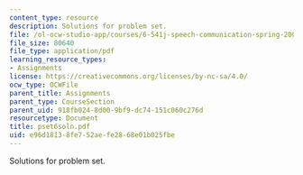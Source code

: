 ```yaml
---
content_type: resource
description: Solutions for problem set.
file: /ol-ocw-studio-app/courses/6-541j-speech-communication-spring-2004/e96d18138fe752aefe2868e01b025fbe_pset6soln.pdf
file_size: 80640
file_type: application/pdf
learning_resource_types:
- Assignments
license: https://creativecommons.org/licenses/by-nc-sa/4.0/
ocw_type: OCWFile
parent_title: Assignments
parent_type: CourseSection
parent_uid: 918fb024-8d00-9bf9-dc74-151c060c276d
resourcetype: Document
title: pset6soln.pdf
uid: e96d1813-8fe7-52ae-fe28-68e01b025fbe
---
```

Solutions for problem set.